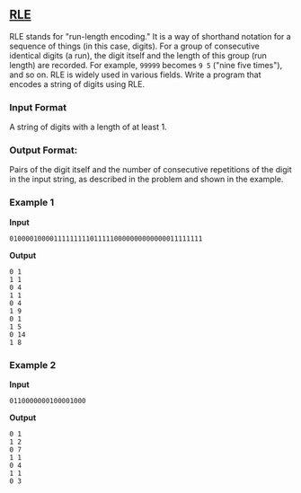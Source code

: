 ## [RLE](../../../solutions/3.1/31_r.py)

RLE stands for "run-length encoding." It is a way of shorthand notation for a sequence of things (in this case, digits). For a group of consecutive identical digits (a run), the digit itself and the length of this group (run length) are recorded. For example, `99999` becomes `9 5` ("nine five times"), and so on. RLE is widely used in various fields. Write a program that encodes a string of digits using RLE.

### Input Format

A string of digits with a length of at least 1.

### Output Format:

Pairs of the digit itself and the number of consecutive repetitions of the digit in the input string, as described in the problem and shown in the example.

### Example 1

__Input__
```plaintext
010000100001111111110111110000000000000011111111
```

__Output__
```plaintext
0 1
1 1
0 4
1 1
0 4
1 9
0 1
1 5
0 14
1 8
```

### Example 2

__Input__
```plaintext
0110000000100001000
```

__Output__
```plaintext
0 1
1 2
0 7
1 1
0 4
1 1
0 3
```